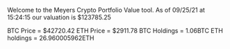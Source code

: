 Welcome to the Meyers Crypto Portfolio Value tool. 
As of 09/25/21 at 15:24:15 our valuation is $123785.25 

BTC Price = $42720.42
 ETH Price = $2911.78
BTC Holdings = 1.06BTC
 ETH holdings = 26.960005962ETH 
